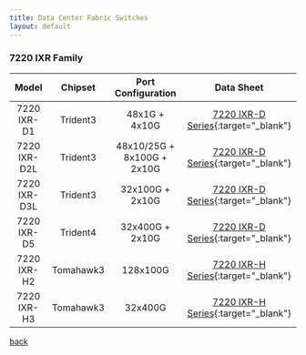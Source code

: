 ```yaml
---
title: Data Center Fabric Switches
layout: default
---
```


### 7220 IXR Family

|    Model     |  Chipset  |     Port Configuration     |                Data Sheet                |  
| :----------: | :-------: | :------------------------: | :--------------------------------------: |  
| 7220 IXR-D1  |  Trident3 |        48x1G + 4x10G       | [7220 IXR-D Series][1]{:target="_blank"} |  
| 7220 IXR-D2L |  Trident3 | 48x10/25G + 8x100G + 2x10G | [7220 IXR-D Series][1]{:target="_blank"} |  
| 7220 IXR-D3L |  Trident3 |       32x100G + 2x10G      | [7220 IXR-D Series][1]{:target="_blank"} |  
| 7220 IXR-D5  |  Trident4 |       32x400G + 2x10G      | [7220 IXR-D Series][1]{:target="_blank"} |  
| 7220 IXR-H2  | Tomahawk3 |          128x100G          | [7220 IXR-H Series][2]{:target="_blank"} |  
| 7220 IXR-H3  | Tomahawk3 |           32x400G          | [7220 IXR-H Series][2]{:target="_blank"} |  

[back](./)


[1]: https://onestore.nokia.com/asset/i/207599?_ga=2.11851444.1674326919.1667929689-1741003374.1651703342
[2]: https://onestore.nokia.com/asset/i/210990?_ga=2.87036312.1674326919.1667929689-1741003374.1651703342